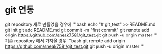 # git 연동
git repository 새로 만들었을 경우에
'''bash
echo "# git_test" >> README.md
git init
git add README.md
git commit -m "first commit"
git remote add origin https://github.com/sneak7581/git_test.git
git push -u origin master
'''
기존 repository 에서 가져올 경우
'''bash
git remote add origin https://github.com/sneak7581/git_test.git
git push -u origin master
'''